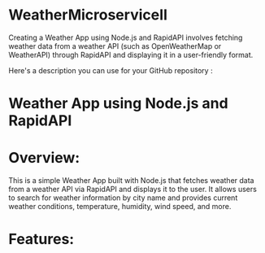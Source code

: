 # WeatherMicroserviceII

Creating a Weather App using Node.js and RapidAPI involves fetching weather data from a weather API (such as OpenWeatherMap or WeatherAPI) through RapidAPI and displaying it in a user-friendly format. 

Here's a description you can use for your GitHub repository : 

# Weather App using Node.js and RapidAPI

# Overview:
This is a simple Weather App built with Node.js that fetches weather data from a weather API via RapidAPI and displays it to the user. It allows users to search for weather information by city name and provides current weather conditions, temperature, humidity, wind speed, and more.
# Features:
